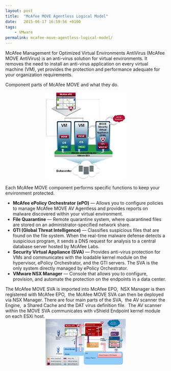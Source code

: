 ```yaml
---
layout: post
title:  "McAfee MOVE Agentless Logical Model"
date:   2015-06-17 16:59:56 +0100
tags:
    - VMware
permalink: mcafee-move-agentless-logical-model/
---
```

McAfee Management for Optimized Virtual Environments AntiVirus (McAfee MOVE AntiVirus) is an anti-virus solution 
for virtual environments. It removes the need to install an anti-virus application on every virtual machine (VM), 
yet provides the protection and performance adequate for your organization requirements.

Component parts of McAfee MOVE and what they do.

<center><img src="/images/McAfee-MOVE.jpg" width="50%"></center>

Each McAfee MOVE component performs specific functions to keep your environment protected.
<ul>
	<li><strong>McAfee ePolicy Orchestrator (ePO)</strong> — Allows you to configure policies to manage McAfee MOVE AV Agentless and provides reports on malware discovered within your virtual environment.</li>
	<li><strong>File Quarantine</strong> — Remote quarantine system, where quarantined files are stored on an administrator-specified network share.</li>
	<li><strong>GTI (Global Threat Intelligence)</strong> — Classifies suspicious files that are found on the file system. When the real-time malware defense detects a suspicious program, it sends a DNS request for analysis to a central database server hosted by McAfee Labs.</li>
	<li><strong>Security Virtual Appliance (SVA)</strong> — Provides anti-virus protection for VMs and communicates with the loadable kernel module on the hypervisor, ePolicy Orchestrator, and the GTI servers. The SVA is the only system directly managed by ePolicy Orchestrator.</li>
	<li><strong>VMware NSX Manager</strong> — Console that allows you to configure, provision, and automate the protection on the endpoints in a data center.</li>
</ul>
The McAfee MOVE SVA is imported into McAfee EPO,  NSX Manager is then registered with McAfee EPO,  the McAfee MOVE SVA can then be deployed via NSX Manager. There are four main parts of the SVA,  the AV scanner the Engine,  a Shared Cache and the DAT virus definition file.  The AV scanner within the MOVE SVA communicates with vShield Endpoint kernel module on each ESXi host.

<center><img src="/images/McAfee-MOVE-Flow.jpg" width="50%"></center>